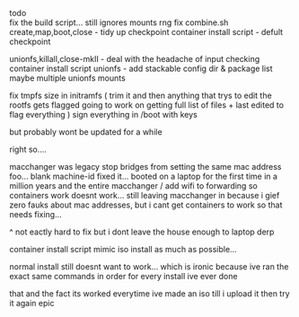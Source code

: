 
todo<br>
fix the build script... still ignores mounts rng
fix combine.sh
create,map,boot,close - tidy up checkpoint
container install script - defult checkpoint

unionfs,killall,close-mkII - deal with the headache of input checking
container install script unionfs - add stackable config dir & package list maybe multiple unionfs mounts

fix tmpfs size in initramfs ( trim it and then anything that trys to edit the rootfs gets flagged going to work on getting full list of files + last edited to flag everything )
sign everything in /boot with keys

but probably wont be updated for a while 

right so....

macchanger was legacy stop bridges from setting the same mac address foo...
blank machine-id fixed it...
booted on a laptop for the first time in a million years
and the entire macchanger / add wifi to forwarding so containers work doesnt work... 
still leaving macchanger in because i gief zero fauks about mac addresses,
but i cant get containers to work so that needs fixing...

^ not eactly hard to fix but i dont leave the house enough to laptop derp

container install script mimic iso install as much as possible...

normal install still doesnt want to work... which is ironic because ive ran the exact same commands in order for every install ive ever done

that and the fact its worked everytime ive made an iso till i upload it then try it again epic




